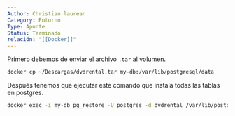 ```yaml
---
Author: Christian laurean
Category: Entorno
Type: Apunte
Status: Terminado
relación: "[[Docker]]"
---
```

Primero debemos de enviar el archivo `.tar` al volumen.
```bash
docker cp ~/Descargas/dvdrental.tar my-db:/var/lib/postgresql/data
```

Después tenemos que ejecutar este comando que instala todas las tablas en postgres.

```bash
docker exec -i my-db pg_restore -U postgres -d dvdrental /var/lib/postgresql/data/dvdrental.tar
```


